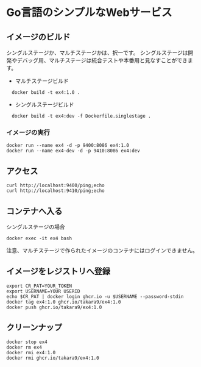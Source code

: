 # Go言語のシンプルなWebサービス

## イメージのビルド

シングルステージか、マルチステージかは、択一です。
シングルステージは開発やデバッグ用、マルチステージは統合テストや本番用と見なすことができます。

  * マルチステージビルド
```
  docker build -t ex4:1.0 .
```
  * シングルステージビルド
```
  docker build -t ex4:dev -f Dockerfile.singlestage .
```

### イメージの実行

```
docker run --name ex4 -d -p 9400:8086 ex4:1.0
docker run --name ex4-dev -d -p 9410:8086 ex4:dev
```

## アクセス

```
curl http://localhost:9400/ping;echo
curl http://localhost:9410/ping;echo
```

## コンテナへ入る

シングルステージの場合
```
docker exec -it ex4 bash
```
注意、マルチステージで作られたイメージのコンテナにはログインできません。



## イメージをレジストリへ登録

```
export CR_PAT=YOUR_TOKEN
export USERNAME=YOUR USERID 
echo $CR_PAT | docker login ghcr.io -u $USERNAME --password-stdin
docker tag ex4:1.0 ghcr.io/takara9/ex4:1.0
docker push ghcr.io/takara9/ex4:1.0
```

## クリーンナップ

```
docker stop ex4
docker rm ex4
docker rmi ex4:1.0
docker rmi ghcr.io/takara9/ex4:1.0
```
